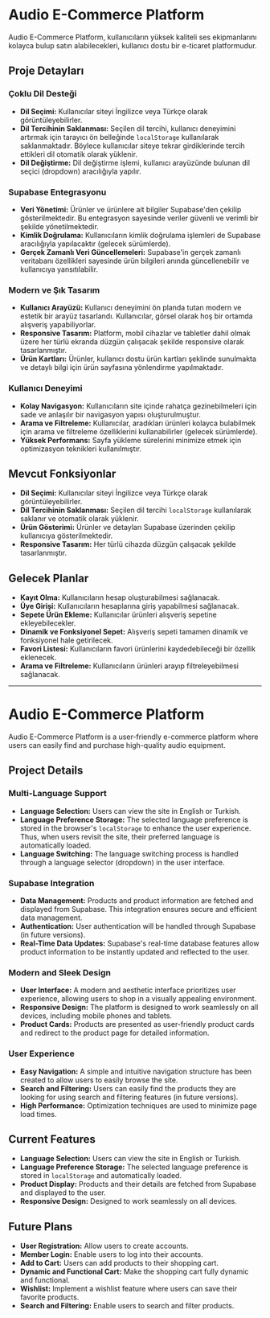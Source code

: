 # Audio E-Commerce Platform

Audio E-Commerce Platform, kullanıcıların yüksek kaliteli ses ekipmanlarını kolayca bulup satın alabilecekleri, kullanıcı dostu bir e-ticaret platformudur.

## Proje Detayları

### Çoklu Dil Desteği
- **Dil Seçimi:** Kullanıcılar siteyi İngilizce veya Türkçe olarak görüntüleyebilirler.
- **Dil Tercihinin Saklanması:** Seçilen dil tercihi, kullanıcı deneyimini artırmak için tarayıcı ön belleğinde `localStorage` kullanılarak saklanmaktadır. Böylece kullanıcılar siteye tekrar girdiklerinde tercih ettikleri dil otomatik olarak yüklenir.
- **Dil Değiştirme:** Dil değiştirme işlemi, kullanıcı arayüzünde bulunan dil seçici (dropdown) aracılığıyla yapılır.

### Supabase Entegrasyonu
- **Veri Yönetimi:** Ürünler ve ürünlere ait bilgiler Supabase'den çekilip gösterilmektedir. Bu entegrasyon sayesinde veriler güvenli ve verimli bir şekilde yönetilmektedir.
- **Kimlik Doğrulama:** Kullanıcıların kimlik doğrulama işlemleri de Supabase aracılığıyla yapılacaktır (gelecek sürümlerde).
- **Gerçek Zamanlı Veri Güncellemeleri:** Supabase'in gerçek zamanlı veritabanı özellikleri sayesinde ürün bilgileri anında güncellenebilir ve kullanıcıya yansıtılabilir.

### Modern ve Şık Tasarım
- **Kullanıcı Arayüzü:** Kullanıcı deneyimini ön planda tutan modern ve estetik bir arayüz tasarlandı. Kullanıcılar, görsel olarak hoş bir ortamda alışveriş yapabiliyorlar.
- **Responsive Tasarım:** Platform, mobil cihazlar ve tabletler dahil olmak üzere her türlü ekranda düzgün çalışacak şekilde responsive olarak tasarlanmıştır.
- **Ürün Kartları:** Ürünler, kullanıcı dostu ürün kartları şeklinde sunulmakta ve detaylı bilgi için ürün sayfasına yönlendirme yapılmaktadır.

### Kullanıcı Deneyimi
- **Kolay Navigasyon:** Kullanıcıların site içinde rahatça gezinebilmeleri için sade ve anlaşılır bir navigasyon yapısı oluşturulmuştur.
- **Arama ve Filtreleme:** Kullanıcılar, aradıkları ürünleri kolayca bulabilmek için arama ve filtreleme özelliklerini kullanabilirler (gelecek sürümlerde).
- **Yüksek Performans:** Sayfa yükleme sürelerini minimize etmek için optimizasyon teknikleri kullanılmıştır.

## Mevcut Fonksiyonlar
- **Dil Seçimi:** Kullanıcılar siteyi İngilizce veya Türkçe olarak görüntüleyebilirler.
- **Dil Tercihinin Saklanması:** Seçilen dil tercihi `localStorage` kullanılarak saklanır ve otomatik olarak yüklenir.
- **Ürün Gösterimi:** Ürünler ve detayları Supabase üzerinden çekilip kullanıcıya gösterilmektedir.
- **Responsive Tasarım:** Her türlü cihazda düzgün çalışacak şekilde tasarlanmıştır.

## Gelecek Planlar
- **Kayıt Olma:** Kullanıcıların hesap oluşturabilmesi sağlanacak.
- **Üye Girişi:** Kullanıcıların hesaplarına giriş yapabilmesi sağlanacak.
- **Sepete Ürün Ekleme:** Kullanıcılar ürünleri alışveriş sepetine ekleyebilecekler.
- **Dinamik ve Fonksiyonel Sepet:** Alışveriş sepeti tamamen dinamik ve fonksiyonel hale getirilecek.
- **Favori Listesi:** Kullanıcıların favori ürünlerini kaydedebileceği bir özellik eklenecek.
- **Arama ve Filtreleme:** Kullanıcıların ürünleri arayıp filtreleyebilmesi sağlanacak.

---

# Audio E-Commerce Platform

Audio E-Commerce Platform is a user-friendly e-commerce platform where users can easily find and purchase high-quality audio equipment.

## Project Details

### Multi-Language Support
- **Language Selection:** Users can view the site in English or Turkish.
- **Language Preference Storage:** The selected language preference is stored in the browser's `localStorage` to enhance the user experience. Thus, when users revisit the site, their preferred language is automatically loaded.
- **Language Switching:** The language switching process is handled through a language selector (dropdown) in the user interface.

### Supabase Integration
- **Data Management:** Products and product information are fetched and displayed from Supabase. This integration ensures secure and efficient data management.
- **Authentication:** User authentication will be handled through Supabase (in future versions).
- **Real-Time Data Updates:** Supabase's real-time database features allow product information to be instantly updated and reflected to the user.

### Modern and Sleek Design
- **User Interface:** A modern and aesthetic interface prioritizes user experience, allowing users to shop in a visually appealing environment.
- **Responsive Design:** The platform is designed to work seamlessly on all devices, including mobile phones and tablets.
- **Product Cards:** Products are presented as user-friendly product cards and redirect to the product page for detailed information.

### User Experience
- **Easy Navigation:** A simple and intuitive navigation structure has been created to allow users to easily browse the site.
- **Search and Filtering:** Users can easily find the products they are looking for using search and filtering features (in future versions).
- **High Performance:** Optimization techniques are used to minimize page load times.

## Current Features
- **Language Selection:** Users can view the site in English or Turkish.
- **Language Preference Storage:** The selected language preference is stored in `localStorage` and automatically loaded.
- **Product Display:** Products and their details are fetched from Supabase and displayed to the user.
- **Responsive Design:** Designed to work seamlessly on all devices.

## Future Plans
- **User Registration:** Allow users to create accounts.
- **Member Login:** Enable users to log into their accounts.
- **Add to Cart:** Users can add products to their shopping cart.
- **Dynamic and Functional Cart:** Make the shopping cart fully dynamic and functional.
- **Wishlist:** Implement a wishlist feature where users can save their favorite products.
- **Search and Filtering:** Enable users to search and filter products.

